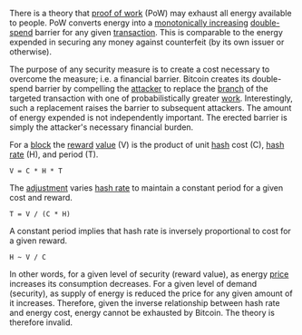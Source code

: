 There is a theory that [proof of work](Glossary#proof) (PoW) may exhaust all energy available to people. PoW converts energy into a [monotonically increasing](https://en.wikipedia.org/wiki/Monotonic_function) [double-spend](Glossary#double-spend) barrier for any given [transaction](Glossary#transaction). This is comparable to the energy expended in securing any money against counterfeit (by its own issuer or otherwise).

The purpose of any security measure is to create a cost necessary to overcome the measure; i.e. a financial barrier. Bitcoin creates its double-spend barrier by compelling the [attacker](Glossary#attack) to replace the [branch](Glossary#branch) of the targeted transaction with one of probabilistically greater [work](Glossary#work). Interestingly, such a replacement raises the barrier to subsequent attackers. The amount of energy expended is not independently important. The erected barrier is simply the attacker's necessary financial burden.

For a [block](Glossary#block) the [reward](Glossary#reward) [value](Glossary#attack) (V) is the product of unit [hash](Glossary#hash) cost (C), [hash rate](Glossary#hash-rate) (H), and period (T).
```
V = C * H * T
```
The [adjustment](Glossary#adjustment) varies [hash rate](Glossary#hash-rate) to maintain a constant period for a given cost and reward.
```
T = V / (C * H)
```
A constant period implies that hash rate is inversely proportional to cost for a given reward.
```
H ~ V / C
```
In other words, for a given level of security (reward value), as energy [price](Glossary#price) increases its consumption decreases. For a given level of demand (security), as supply of energy is reduced the price for any given amount of it increases. Therefore, given the inverse relationship between hash rate and energy cost, energy cannot be exhausted by Bitcoin. The theory is therefore invalid.